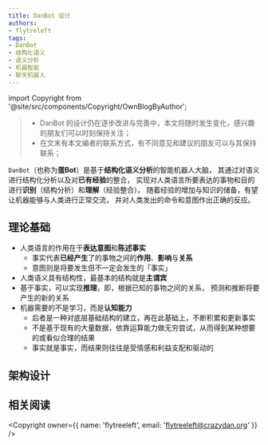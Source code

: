 ```yaml
---
title: DanBot 设计
authors:
- flytreleft
tags:
- DanBot
- 结构化语义
- 语义分析
- 机器智能
- 聊天机器人
---
```


import Copyright from '@site/src/components/Copyright/OwnBlogByAuthor';

> - DanBot 的设计仍在逐步改进与完善中，本文将随时发生变化，感兴趣的朋友们可以时刻保持关注；
> - 在文末有本文编者的联系方式，有不同意见和建议的朋友可以与其保持联系；

`DanBot`（也称为**蛋Bot**）是基于**结构化语义分析**的智能机器人大脑，
其通过对语义进行结构化分析以及对**已有经验**的整合，
实现对人类语言所要表达的事物和目的进行**识别**（结构分析）和**理解**（经验整合）。
随着经验的增加与知识的储备，有望让机器能够与人类进行正常交流，
并对人类发出的命令和意图作出正确的反应。

<!-- more -->

## 理论基础

- 人类语言的作用在于**表达意图**和**陈述事实**
  - 事实代表**已经产生**了的事物之间的**作用**、**影响**与**关系**
  - 意图则是将要发生但不一定会发生的「事实」
- 人类语义具有结构性，最基本的结构就是**主谓宾**
- 基于事实，可以实现**推理**，即，根据已知的事物之间的关系，
  预测和推断将要产生的新的关系
- 机器需要的不是学习，而是**认知能力**
  - 后者是一种对底层基础结构的建立，再在此基础上，不断积累和更新事实
  - 不是基于现有的大量数据，依靠运算能力做无穷尝试，从而得到某种想要的或看似合理的结果
  - 事实就是事实，而结果则往往是受情感和利益支配和驱动的

## 架构设计

## 相关阅读


<Copyright
  owner={{
    name: 'flytreeleft', email: 'flytreeleft@crazydan.org'
  }}
/>
